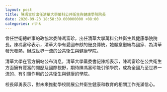 ```yaml
---
layout: post
title: 陳馮富珍出任清華大學萬科公共衛生與健康學院院長
date: 2020-09-23 18:58:39.000000000 +08:00
categories: rthk
---
```


曾任世衛總幹事的政協常委陳馮富珍，出任清華大學萬科公共衛生與健康學院院長。陳馮富珍表示，清華大學有愛國奉獻的優良傳統，她願意繼續為國家、為清華發光發熱，辦成世界一流的公共衛生與健康學院。

清華大學在官方網站公布消息，清華大學黨委書記陳旭表示，陳馮富珍在公共衛生方面擁有豐富的閱歷及國際視野，期待陳馮富珍能引領學院，成為全國乃至世界一流的、有引領作用的公共衛生與健康的學院。

校長邱勇表示，對未來推動學校開展公共衛生健康和教育的相關工作充滿信心。
